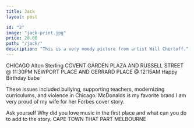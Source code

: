```yaml
---
title: Jack
layout: post

id: "2"
image: "jack-print.jpg"
price: 20.00
path: "/jack/"
description: "This is a very moody picture from artist Will Chertoff."
---
```


CHICAGO Alton Sterling COVENT GARDEN PLAZA AND RUSSELL STREET @ 11:30PM NEWPORT PLACE AND GERRARD PLACE @ 12:15AM Happy Birthday babe

These issues included bullying, supporting teachers, modernizing curriculums, and violence in Chicago. McDonalds is my favorite brand I am very proud of my wife for her Forbes cover story.

Ask yourself Why did you love music in the first place and what can you do to add to the story. CAPE TOWN THAT PART MELBOURNE